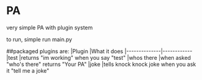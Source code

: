 PA
==

very simple PA with plugin system

to run, simple run main.py

##packaged plugins are:
|Plugin        |What it does
|--------------|------------
|test          |returns "im working" when you say "test"
|whos there    |when asked "who's there" returns "Your PA"
|joke          |tells knock knock joke when you ask it "tell me a joke"


